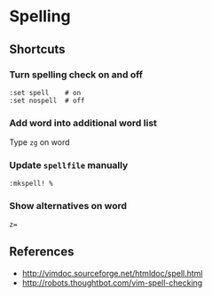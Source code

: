 # Spelling

## Shortcuts

### Turn spelling check on and off

```
:set spell    # on
:set nospell  # off
```

### Add word into additional word list

Type `zg` on word

### Update `spellfile` manually

```
:mkspell! %
```

### Show alternatives on word

```
z=
```

## References

- http://vimdoc.sourceforge.net/htmldoc/spell.html
- http://robots.thoughtbot.com/vim-spell-checking
